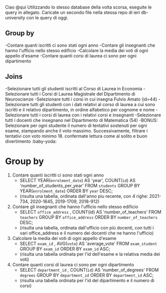 Ciao @qui
Utilizzando lo stesso database della volta scorsa, eseguite le query in allegato.
Caricate un secondo file nella stessa repo di ieri db-university con le query di oggi.

## Group by
-Contare quanti iscritti ci sono stati ogni anno
-Contare gli insegnanti che hanno l'ufficio nello stesso edificio
-Calcolare la media dei voti di ogni appello d'esame
-Contare quanti corsi di laurea ci sono per ogni dipartimento

## Joins
-Selezionare tutti gli studenti iscritti al Corso di Laurea in Economia
-Selezionare tutti i Corsi di Laurea Magistrale del Dipartimento di Neuroscienze
-Selezionare tutti i corsi in cui insegna Fulvio Amato (id=44)
-Selezionare tutti gli studenti con i dati relativi al corso di laurea a cui sono iscritti e il relativo dipartimento, in ordine alfabetico per cognome e nome
-Selezionare tutti i corsi di laurea con i relativi corsi e insegnanti
-Selezionare tutti i docenti che insegnano nel Dipartimento di Matematica (54)
-BONUS: Selezionare per ogni studente il numero di tentativi sostenuti per ogni esame, stampando anche il voto massimo. Successivamente, filtrare i tentativi con voto minimo 18.
confermate lettura come al solito e buon divertimento :baby-yoda:


# Group by
1. Contare quanti iscritti ci sono stati ogni anno
    - SELECT YEAR(`enrolment_date`) AS 'year', COUNT(`id`) AS 'number_of_students_per_year' FROM `students` GROUP BY YEAR(`enrolment_date`) ORDER BY `year` DESC;
    - (risulta una tabella, ordinata dall'anno piu recente, con 4 righe: 2021-734, 2020-1645, 2019-1709, 2018-912)
2. Contare gli insegnanti che hanno l'ufficio nello stesso edificio
   - SELECT `office_address` , COUNT(id) AS 'number_of_teachers' FROM `teachers` GROUP BY `office_address` ORDER BY `number_of_teachers` DESC;
   - (risulta una tabella, ordinata dall'ufficio con più docenti, con tutti i vari office_address e il numero dei docenti che ne hanno l'ufficio)
3. Calcolare la media dei voti di ogni appello d'esame
   - SELECT `exam_id` , AVG(`vote`) AS 'average_vote' FROM `exam_student` GROUP BY `exam_id` ORDER BY `exam_id` ASC;
   - (risulta una tabella ordinata per l'id dell'esame e la relativa media dei voti)
4. Contare quanti corsi di laurea ci sono per ogni dipartimento
   - SELECT `department_id` , COUNT(`id`) AS 'number_of_degrees' FROM `degrees` GROUP BY `department_id` ORDER BY `department_id` ASC;
   - (risulta una tabella ordinata per l'id del dipartimento e il numero di corsi)